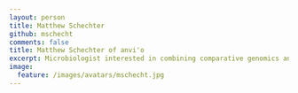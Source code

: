 ```yaml
---
layout: person
title: Matthew Schechter
github: mschecht
comments: false
title: Matthew Schechter of anvi'o
excerpt: Microbiologist interested in combining comparative genomics and environmental metagenomics to identify genetic determinants of fitness in microbial populations in the human gut and ocean microbiome.
image:
  feature: /images/avatars/mschecht.jpg
---
```

